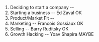 1. Deciding to start a company  --
2. Starting a business -- Ed Zaval OK
4. Product/Market Fit --
5. Marketing -- Francois Gossiaux OK
6. Selling -- Barry Ruditsky OK
7. Growth Hacking -- Yoav Shapira MAYBE
